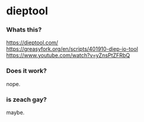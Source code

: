 # dieptool

### Whats this?

https://dieptool.com/  
https://greasyfork.org/en/scripts/401910-diep-io-tool  
https://www.youtube.com/watch?v=yZnsPtZFRbQ  

### Does it work?

nope.

### is zeach gay?

maybe.
